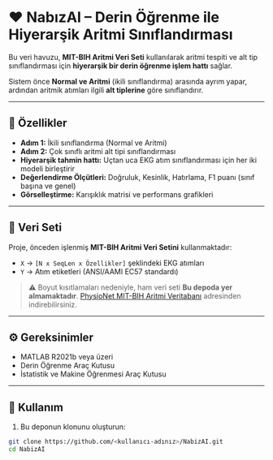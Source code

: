 # ❤️ NabızAI – Derin Öğrenme ile Hiyerarşik Aritmi Sınıflandırması

Bu veri havuzu, **MIT-BIH Aritmi Veri Seti** kullanılarak aritmi tespiti ve alt tip sınıflandırması için **hiyerarşik bir derin öğrenme işlem hattı** sağlar.

Sistem önce **Normal ve Aritmi** (ikili sınıflandırma) arasında ayrım yapar, ardından aritmik atımları ilgili **alt tiplerine** göre sınıflandırır.

---

## 📌 Özellikler
- **Adım 1:** İkili sınıflandırma (Normal ve Aritmi)
- **Adım 2:** Çok sınıflı aritmi alt tipi sınıflandırması
- **Hiyerarşik tahmin hattı:** Uçtan uca EKG atım sınıflandırması için her iki modeli birleştirir
- **Değerlendirme Ölçütleri:** Doğruluk, Kesinlik, Hatırlama, F1 puanı (sınıf başına ve genel)
- **Görselleştirme:** Karışıklık matrisi ve performans grafikleri

---

## 📂 Veri Seti
Proje, önceden işlenmiş **MIT-BIH Aritmi Veri Setini** kullanmaktadır:
- `X` → `[N x SeqLen x Özellikler]` şeklindeki EKG atımları
- `Y` → Atım etiketleri (ANSI/AAMI EC57 standardı)

> ⚠️ Boyut kısıtlamaları nedeniyle, ham veri seti **Bu depoda yer almamaktadır**.
[PhysioNet MIT-BIH Aritmi Veritabanı](https://physionet.org/content/mitdb/1.0.0/) adresinden indirebilirsiniz.

---

## ⚙️ Gereksinimler
- MATLAB R2021b veya üzeri
- Derin Öğrenme Araç Kutusu
- İstatistik ve Makine Öğrenmesi Araç Kutusu

---

## 🚀 Kullanım
1. Bu deponun klonunu oluşturun:
```bash
git clone https://github.com/<kullanıcı-adınız>/NabizAI.git
cd NabizAI
